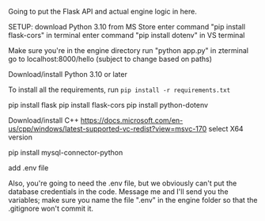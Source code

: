 Going to put the Flask API and actual engine logic in here.

SETUP:
download Python 3.10 from MS Store
enter command "pip install flask-cors" in terminal
enter command "pip install dotenv" in VS terminal

Make sure you're in the engine directory
run "python app.py" in zterminal
go to localhost:8000/hello (subject to change based on paths)

Download/install Python 3.10 or later

To install all the requirements, run ```pip install -r requirements.txt```

pip install flask
pip install flask-cors
pip install python-dotenv

Download/install C++
https://docs.microsoft.com/en-us/cpp/windows/latest-supported-vc-redist?view=msvc-170
select X64 version

pip install mysql-connector-python


add .env file


Also, you're going to need the .env file, but we obviously can't put the database credentials in the code. Message me and I'll send you the variables; make sure you name the file ".env" in the engine folder so that the .gitignore won't commit it.